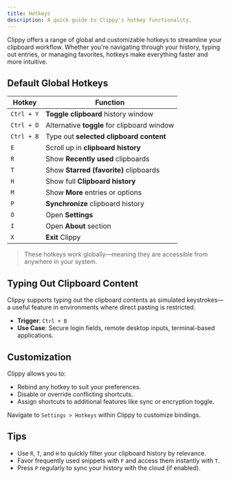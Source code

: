```yaml
---
title: Hotkeys
description: A quick guide to Clippy's hotkey functionality.
---
```


Clippy offers a range of global and customizable hotkeys to streamline your clipboard workflow. Whether you're navigating through your history, typing out entries, or managing favorites, hotkeys make everything faster and more intuitive.

## Default Global Hotkeys

| Hotkey     | Function                                    |
| ---------- | ------------------------------------------- |
| `Ctrl + Y` | **Toggle clipboard** history window         |
| `Ctrl + D` | Alternative **toggle** for clipboard window |
| `Ctrl + B` | Type out **selected clipboard content**     |
| `E`        | Scroll up in **clipboard history**          |
| `R`        | Show **Recently used** clipboards           |
| `T`        | Show **Starred (favorite)** clipboards      |
| `H`        | Show full **Clipboard history**             |
| `M`        | Show **More** entries or options            |
| `P`        | **Synchronize** clipboard history           |
| `O`        | Open **Settings**                           |
| `I`        | Open **About** section                      |
| `X`        | **Exit** Clippy                             |

> These hotkeys work globally—meaning they are accessible from anywhere in your system.

## Typing Out Clipboard Content

Clippy supports typing out the clipboard contents as simulated keystrokes—a useful feature in environments where direct pasting is restricted.

- **Trigger**: `Ctrl + B`
- **Use Case**: Secure login fields, remote desktop inputs, terminal-based applications.

## Customization

Clippy allows you to:

- Rebind any hotkey to suit your preferences.
- Disable or override conflicting shortcuts.
- Assign shortcuts to additional features like sync or encryption toggle.

Navigate to `Settings > Hotkeys` within Clippy to customize bindings.

## Tips

- Use `R`, `T`, and `H` to quickly filter your clipboard history by relevance.
- Favor frequently used snippets with `F` and access them instantly with `T`.
- Press `P` regularly to sync your history with the cloud (if enabled).
